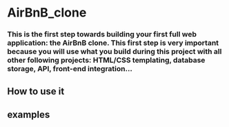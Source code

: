 # AirBnB_clone

<h3> This is the first step towards building your first full web application: the AirBnB clone. This first step is very important because you will use what you build during this project with all other following projects: HTML/CSS templating, database storage, API, front-end integration… </h3>

<h2> How to use it </h2>

<h2> examples </h3>
